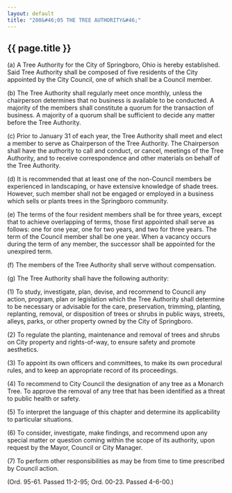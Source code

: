 ```yaml
---
layout: default 
title: "280&#46;05 THE TREE AUTHORITY&#46;"
---
```


{{ page.title }}
----------------

​(a) A Tree Authority for the City of Springboro, Ohio is hereby
established. Said Tree Authority shall be composed of five residents of
the City appointed by the City Council, one of which shall be a Council
member.

​(b) The Tree Authority shall regularly meet once monthly, unless the
chairperson determines that no business is available to be conducted. A
majority of the members shall constitute a quorum for the transaction of
business. A majority of a quorum shall be sufficient to decide any
matter before the Tree Authority.

​(c) Prior to January 31 of each year, the Tree Authority shall meet and
elect a member to serve as Chairperson of the Tree Authority. The
Chairperson shall have the authority to call and conduct, or cancel,
meetings of the Tree Authority, and to receive correspondence and other
materials on behalf of the Tree Authority.

​(d) It is recommended that at least one of the non-Council members be
experienced in landscaping, or have extensive knowledge of shade trees.
However, such member shall not be engaged or employed in a business
which sells or plants trees in the Springboro community.

​(e) The terms of the four resident members shall be for three years,
except that to achieve overlapping of terms, those first appointed shall
serve as follows: one for one year, one for two years, and two for three
years. The term of the Council member shall be one year. When a vacancy
occurs during the term of any member, the successor shall be appointed
for the unexpired term.

​(f) The members of the Tree Authority shall serve without compensation.

​(g) The Tree Authority shall have the following authority:

​(1) To study, investigate, plan, devise, and recommend to Council any
action, program, plan or legislation which the Tree Authority shall
determine to be necessary or advisable for the care, preservation,
trimming, planting, replanting, removal, or disposition of trees or
shrubs in public ways, streets, alleys, parks, or other property owned
by the City of Springboro.

​(2) To regulate the planting, maintenance and removal of trees and
shrubs on City property and rights-of-way, to ensure safety and promote
aesthetics.

​(3) To appoint its own officers and committees, to make its own
procedural rules, and to keep an appropriate record of its proceedings.

​(4) To recommend to City Council the designation of any tree as a
Monarch Tree. To approve the removal of any tree that has been
identified as a threat to public health or safety.

​(5) To interpret the language of this chapter and determine its
applicability to particular situations.

​(6) To consider, investigate, make findings, and recommend upon any
special matter or question coming within the scope of its authority,
upon request by the Mayor, Council or City Manager.

​(7) To perform other responsibilities as may be from time to time
prescribed by Council action.

(Ord. 95-61. Passed 11-2-95; Ord. 00-23. Passed 4-6-00.)
